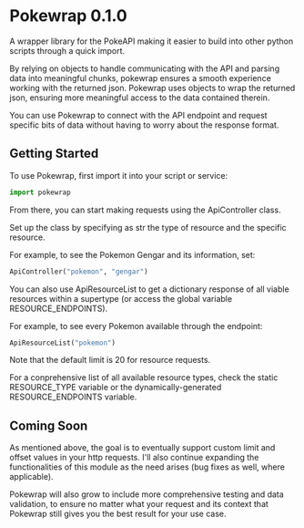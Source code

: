 # Pokewrap 0.1.0

A wrapper library for the PokeAPI making it easier to build into other python scripts through a quick import.

By relying on objects to handle communicating with the API and parsing data into meaningful chunks, pokewrap ensures a smooth experience working with the returned json. Pokewrap uses objects to wrap the returned json, ensuring more meaningful access to the data contained therein.

You can use Pokewrap to connect with the API endpoint and request specific bits of data without having to worry about the response format.

## Getting Started

To use Pokewrap, first import it into your script or service:

```python
import pokewrap
```

From there, you can start making requests using the ApiController class.

Set up the class by specifying as str the type of resource and the specific resource.

For example, to see the Pokemon Gengar and its information, set:

```python
ApiController("pokemon", "gengar")
```

You can also use ApiResourceList to get a dictionary response of all viable resources within a supertype (or access the global variable RESOURCE_ENDPOINTS).

For example, to see every Pokemon available through the endpoint:

```python
ApiResourceList("pokemon")
```

Note that the default limit is 20 for resource requests.

For a conprehensive list of all available resource types, check the static RESOURCE_TYPE variable or the dynamically-generated RESOURCE_ENDPOINTS variable.

## Coming Soon

As mentioned above, the goal is to eventually support custom limit and offset values in your http requests. I'll also continue expanding the functionalities of this module as the need arises (bug fixes as well, where applicable).

Pokewrap will also grow to include more comprehensive testing and data validation, to ensure no matter what your request and its context that Pokewrap still gives you the best result for your use case.

